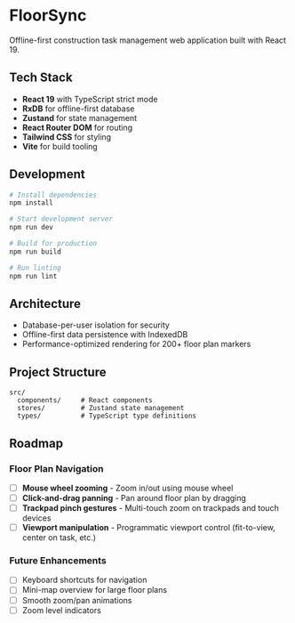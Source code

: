 # FloorSync

Offline-first construction task management web application built with React 19.

## Tech Stack

- **React 19** with TypeScript strict mode
- **RxDB** for offline-first database
- **Zustand** for state management
- **React Router DOM** for routing
- **Tailwind CSS** for styling
- **Vite** for build tooling

## Development

```bash
# Install dependencies
npm install

# Start development server
npm run dev

# Build for production
npm run build

# Run linting
npm run lint
```

## Architecture

- Database-per-user isolation for security
- Offline-first data persistence with IndexedDB
- Performance-optimized rendering for 200+ floor plan markers

## Project Structure

```
src/
  components/     # React components
  stores/         # Zustand state management
  types/          # TypeScript type definitions
```

## Roadmap

### Floor Plan Navigation

- [ ] **Mouse wheel zooming** - Zoom in/out using mouse wheel
- [ ] **Click-and-drag panning** - Pan around floor plan by dragging
- [ ] **Trackpad pinch gestures** - Multi-touch zoom on trackpads and touch devices
- [ ] **Viewport manipulation** - Programmatic viewport control (fit-to-view, center on task, etc.)

### Future Enhancements

- [ ] Keyboard shortcuts for navigation
- [ ] Mini-map overview for large floor plans
- [ ] Smooth zoom/pan animations
- [ ] Zoom level indicators
